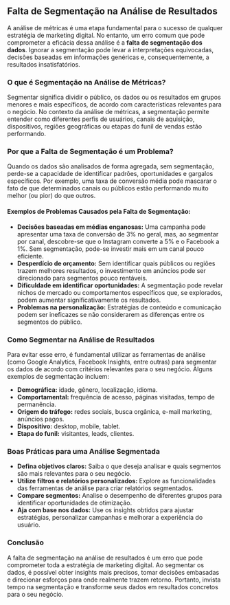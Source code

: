 ## Falta de Segmentação na Análise de Resultados

A análise de métricas é uma etapa fundamental para o sucesso de qualquer estratégia de marketing digital. No entanto, um erro comum que pode comprometer a eficácia dessa análise é a **falta de segmentação dos dados**. Ignorar a segmentação pode levar a interpretações equivocadas, decisões baseadas em informações genéricas e, consequentemente, a resultados insatisfatórios.

### O que é Segmentação na Análise de Métricas?

Segmentar significa dividir o público, os dados ou os resultados em grupos menores e mais específicos, de acordo com características relevantes para o negócio. No contexto da análise de métricas, a segmentação permite entender como diferentes perfis de usuários, canais de aquisição, dispositivos, regiões geográficas ou etapas do funil de vendas estão performando.

### Por que a Falta de Segmentação é um Problema?

Quando os dados são analisados de forma agregada, sem segmentação, perde-se a capacidade de identificar padrões, oportunidades e gargalos específicos. Por exemplo, uma taxa de conversão média pode mascarar o fato de que determinados canais ou públicos estão performando muito melhor (ou pior) do que outros.

#### Exemplos de Problemas Causados pela Falta de Segmentação:

- **Decisões baseadas em médias enganosas:** Uma campanha pode apresentar uma taxa de conversão de 3% no geral, mas, ao segmentar por canal, descobre-se que o Instagram converte a 5% e o Facebook a 1%. Sem segmentação, pode-se investir mais em um canal pouco eficiente.
- **Desperdício de orçamento:** Sem identificar quais públicos ou regiões trazem melhores resultados, o investimento em anúncios pode ser direcionado para segmentos pouco rentáveis.
- **Dificuldade em identificar oportunidades:** A segmentação pode revelar nichos de mercado ou comportamentos específicos que, se explorados, podem aumentar significativamente os resultados.
- **Problemas na personalização:** Estratégias de conteúdo e comunicação podem ser ineficazes se não considerarem as diferenças entre os segmentos do público.

### Como Segmentar na Análise de Resultados

Para evitar esse erro, é fundamental utilizar as ferramentas de análise (como Google Analytics, Facebook Insights, entre outras) para segmentar os dados de acordo com critérios relevantes para o seu negócio. Alguns exemplos de segmentação incluem:

- **Demográfica:** idade, gênero, localização, idioma.
- **Comportamental:** frequência de acesso, páginas visitadas, tempo de permanência.
- **Origem do tráfego:** redes sociais, busca orgânica, e-mail marketing, anúncios pagos.
- **Dispositivo:** desktop, mobile, tablet.
- **Etapa do funil:** visitantes, leads, clientes.

### Boas Práticas para uma Análise Segmentada

- **Defina objetivos claros:** Saiba o que deseja analisar e quais segmentos são mais relevantes para o seu negócio.
- **Utilize filtros e relatórios personalizados:** Explore as funcionalidades das ferramentas de análise para criar relatórios segmentados.
- **Compare segmentos:** Analise o desempenho de diferentes grupos para identificar oportunidades de otimização.
- **Aja com base nos dados:** Use os insights obtidos para ajustar estratégias, personalizar campanhas e melhorar a experiência do usuário.

### Conclusão

A falta de segmentação na análise de resultados é um erro que pode comprometer toda a estratégia de marketing digital. Ao segmentar os dados, é possível obter insights mais precisos, tomar decisões embasadas e direcionar esforços para onde realmente trazem retorno. Portanto, invista tempo na segmentação e transforme seus dados em resultados concretos para o seu negócio.
